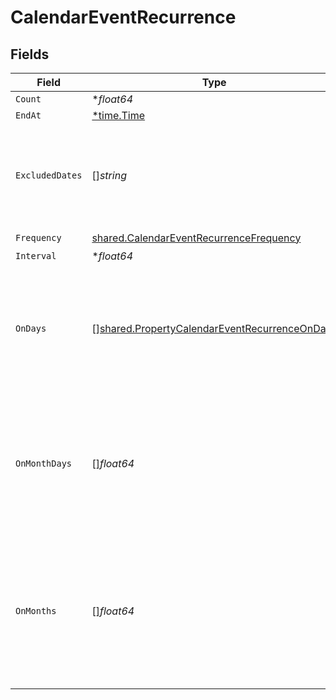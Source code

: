 # CalendarEventRecurrence


## Fields

| Field                                                                                                                 | Type                                                                                                                  | Required                                                                                                              | Description                                                                                                           |
| --------------------------------------------------------------------------------------------------------------------- | --------------------------------------------------------------------------------------------------------------------- | --------------------------------------------------------------------------------------------------------------------- | --------------------------------------------------------------------------------------------------------------------- |
| `Count`                                                                                                               | **float64*                                                                                                            | :heavy_minus_sign:                                                                                                    | N/A                                                                                                                   |
| `EndAt`                                                                                                               | [*time.Time](https://pkg.go.dev/time#Time)                                                                            | :heavy_minus_sign:                                                                                                    | N/A                                                                                                                   |
| `ExcludedDates`                                                                                                       | []*string*                                                                                                            | :heavy_minus_sign:                                                                                                    | dates to exclude from the recurrence, defaults to undefined (no exclusions)                                           |
| `Frequency`                                                                                                           | [shared.CalendarEventRecurrenceFrequency](../../../pkg/models/shared/calendareventrecurrencefrequency.md)             | :heavy_check_mark:                                                                                                    | N/A                                                                                                                   |
| `Interval`                                                                                                            | **float64*                                                                                                            | :heavy_minus_sign:                                                                                                    | N/A                                                                                                                   |
| `OnDays`                                                                                                              | [][shared.PropertyCalendarEventRecurrenceOnDays](../../../pkg/models/shared/propertycalendareventrecurrenceondays.md) | :heavy_minus_sign:                                                                                                    | days of the week to repeat on, defaults to undefined (every day), only used if frequency is WEEKLY                    |
| `OnMonthDays`                                                                                                         | []*float64*                                                                                                           | :heavy_minus_sign:                                                                                                    | days of the month to repeat on, defaults to undefined (every day), only used if frequency is MONTHLY                  |
| `OnMonths`                                                                                                            | []*float64*                                                                                                           | :heavy_minus_sign:                                                                                                    | months of the year to repeat on, defaults to undefined (every month), only used if frequency is YEARLY, January is 1  |